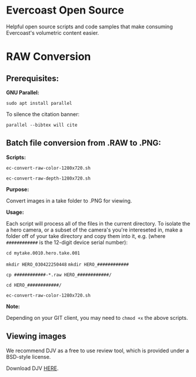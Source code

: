 # Evercoast Open Source

Helpful open source scripts and code samples that make consuming Evercoast's volumetric content easier.

# RAW Conversion

## Prerequisites:

**GNU Parallel:**

`sudo apt install parallel`

To silence the citation banner:

`parallel --bibtex will cite`

## Batch file conversion from .RAW to .PNG:

**Scripts:**

`ec-convert-raw-color-1280x720.sh`

`ec-convert-raw-depth-1280x720.sh`

**Purpose:**

Convert images in a take folder to .PNG for viewing.

**Usage:**

Each script will process all of the files in the current directory. To isolate the a hero camera, or a subset of the camera's you're intereseted in, make a folder off of your take directory and copy them into it, e.g. (where `############` is the 12-digit device serial number):

`cd mytake.0010.hero.take.001`

`mkdir HERO_030422250448`
`mkdir HERO_############`

`cp ############-*.raw HERO_############/`

`cd HERO_############/`

`ec-convert-raw-color-1280x720.sh`

**Note:**

Depending on your GIT client, you may need to `chmod +x` the above scripts.

## Viewing images

We recommend DJV as a free to use review tool, which is provided under a BSD-style license.

Download DJV [HERE](https://darbyjohnston.github.io/DJV/download.html).

